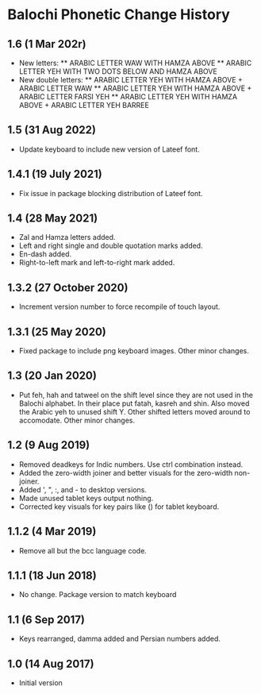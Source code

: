 Balochi Phonetic Change History
===============================

1.6 (1 Mar 202r)
-----------------
* New letters: 
** ARABIC LETTER WAW WITH HAMZA ABOVE
** ARABIC LETTER YEH WITH TWO DOTS BELOW AND HAMZA ABOVE
* New double letters:
** ARABIC LETTER YEH WITH HAMZA ABOVE + ARABIC LETTER WAW
** ARABIC LETTER YEH WITH HAMZA ABOVE + ARABIC LETTER FARSI YEH
** ARABIC LETTER YEH WITH HAMZA ABOVE + ARABIC LETTER YEH BARREE

1.5 (31 Aug 2022)
-----------------
* Update keyboard to include new version of Lateef font.

1.4.1 (19 July 2021)
--------------------
* Fix issue in package blocking distribution of Lateef font.

1.4 (28 May 2021)
-----------------
* Zal and Hamza letters added.
* Left and right single and double quotation marks added.
* En-dash added.
* Right-to-left mark and left-to-right mark added.

1.3.2 (27 October 2020)
-----------------------
* Increment version number to force recompile of touch layout.

1.3.1 (25 May 2020)
-------------------
* Fixed package to include png keyboard images. Other minor changes.

1.3 (20 Jan 2020)
-----------------
* Put feh, hah and tatweel on the shift level since they are not used in the
Balochi alphabet. In their place put fatah, kasreh and shin. Also moved the
Arabic yeh to unused shift Y. Other shifted letters moved around to accomodate.
Other minor changes.

1.2 (9 Aug 2019)
----------------
* Removed deadkeys for Indic numbers. Use ctrl combination instead.
* Added the zero-width joiner and better visuals for the zero-width non-joiner.
* Added ', ", :, and - to desktop versions.
* Made unused tablet keys output nothing.
* Corrected key visuals for key pairs like () for tablet keyboard.

1.1.2 (4 Mar 2019)
------------------
* Remove all but the bcc language code.

1.1.1 (18 Jun 2018)
-------------------
* No change. Package version to match keyboard

1.1 (6 Sep 2017)
----------------
* Keys rearranged, damma added and Persian numbers added.

1.0 (14 Aug 2017)
-----------------
* Initial version

